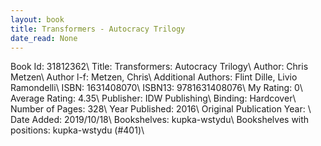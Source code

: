 ```yaml
---
layout: book
title: Transformers - Autocracy Trilogy
date_read: None
---
```


Book Id: 31812362\ 
Title: Transformers: Autocracy Trilogy\ 
Author: Chris Metzen\ 
Author l-f: Metzen, Chris\ 
Additional Authors: Flint Dille, Livio Ramondelli\ 
ISBN: 1631408070\ 
ISBN13: 9781631408076\ 
My Rating: 0\ 
Average Rating: 4.35\ 
Publisher: IDW Publishing\ 
Binding: Hardcover\ 
Number of Pages: 328\ 
Year Published: 2016\ 
Original Publication Year: \ 
Date Added: 2019/10/18\ 
Bookshelves: kupka-wstydu\ 
Bookshelves with positions: kupka-wstydu (#401)\ 

